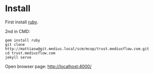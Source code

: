 # Install

First install [ruby](http://rubyinstaller.org/).

2nd in CMD:

```
gem install ruby
git clone http://mattiasw@git.medius.local/scm/mcop/trust.mediusflow.com.git
cd trust.mediusflow.com
jekyll serve
```

Open browser page: [http://localhost:4000/](http://localhost:4000/)